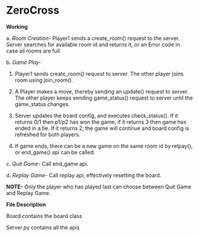 # ZeroCross

**Working**

a. *Room Creation-*
Player1 sends a create_room() request to the server. Server searches for available room id and returns it, or an Error code in case all rooms are full.

b. *Game Play-*

  1. Player1 sends create_room() request to server. The other player joins room using join_room().

  2. A Player makes a move, thereby sending an update() request to server. The other player keeps sending game_status() request to server until the game_status changes.

  3. Server updates the board config, and executes check_status(). If it returns 0/1 then p1/p2 has won the game, if it returns 3 then game has ended in a tie. If it returns 2,        the game will continue and board config is refreshed for both players.

  4. If game ends, there can be a new game on the same room id by relpay(), or end_game() api can be called.

c. *Quit Game-* 
Call end_game api.

d. *Replay Game-*
Call replay api, effectively resetting the board.

**NOTE-** 
Only the player who has played last can choose between Quit Game and Replay Game.



**File Description**

Board contains the board class

Server.py contains all the apis
